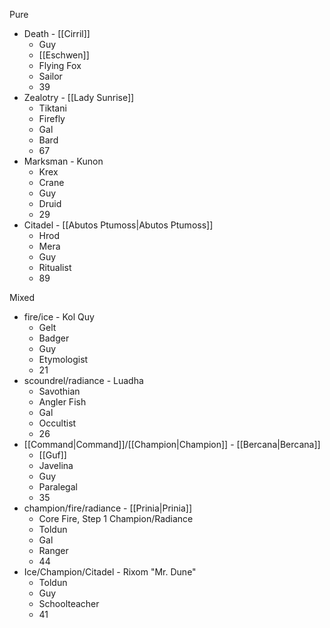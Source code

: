 Pure
- Death - [[Cirril]]
	- Guy
	- [[Eschwen]]
	- Flying Fox
	- Sailor
	- 39
- Zealotry - [[Lady Sunrise]]
	- Tiktani
	- Firefly
	- Gal
	- Bard
	- 67
- Marksman - Kunon
	- Krex
	- Crane
	- Guy
	- Druid
	- 29
- Citadel - [[Abutos Ptumoss|Abutos Ptumoss]]
	- Hrod
	- Mera
	- Guy
	- Ritualist
	- 89

Mixed
- fire/ice - Kol Quy
	- Gelt
	- Badger
	- Guy
	- Etymologist
	- 21
- scoundrel/radiance - Luadha
	- Savothian
	- Angler Fish
	- Gal
	- Occultist
	- 26
- [[Command|Command]]/[[Champion|Champion]] - [[Bercana|Bercana]]
	- [[Guf]]
	- Javelina
	- Guy
	- Paralegal
	- 35
- champion/fire/radiance - [[Prinia|Prinia]]
	- Core Fire, Step 1 Champion/Radiance
	- Toldun
	- Gal
	- Ranger
	- 44
- Ice/Champion/Citadel - Rixom "Mr. Dune"
	- Toldun
	- Guy
	- Schoolteacher
	- 41


